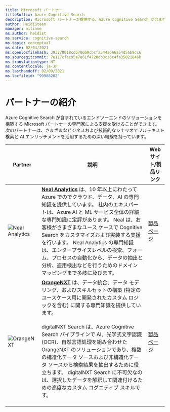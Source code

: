 ```yaml
---
title: Microsoft パートナー
titleSuffix: Azure Cognitive Search
description: Microsoft パートナーが提供する、Azure Cognitive Search が含まれているエンドツーエンドのソリューションについて説明します。
author: HeidiSteen
manager: nitinme
ms.author: heidist
ms.service: cognitive-search
ms.topic: conceptual
ms.date: 02/04/2021
ms.openlocfilehash: 393270018cd5706b9cbcfa544a6e6a54d5ab9cc6
ms.sourcegitcommit: 7e117cfec95a7e61f4720db3c36c4fa35021846b
ms.translationtype: HT
ms.contentlocale: ja-JP
ms.lasthandoff: 02/09/2021
ms.locfileid: "99988202"
---
```

# <a name="partner-spotlight"></a>パートナーの紹介

Azure Cognitive Search が含まれているエンドツーエンドのソリューションを構築する Microsoft パートナーの専門家による支援を受けることができます。 次のパートナーは、さまざまなビジネスおよび技術的なシナリオでフルテキスト検索と AI エンリッチメントを活用するための深い経験を持っています。

| Partner | 説明 | Web サイト/製品リンク |
|---------|-------------|----------------------|
| ![Neal Analytics](media/resource-partners/neal-analytics-logo.png "Neal Analytics 社のロゴ") | [**Neal Analytics**](https://nealanalytics.com/) は、10 年以上にわたって Azure でのでクラウド、データ、AI の専門知識を提供しています。 社内のエキスパートは、Azure AI と ML サービス全体の詳細な専門知識に定評があります。 Neal は、お客様がさまざまなユース ケースで Cognitive Search をカスタマイズおよび実装する支援を行います。 Neal Analytics の専門知識は、エンタープライズレベルの検索、フォーム、プロセスの自動化から、データの抽出と分析、盗用検出などを行うためのドメイン マッピングまで多岐に及びます。 | [製品ページ](https://go.nealanalytics.com/cognitive-search)|
| ![OrangeNXT](media/resource-partners/orangenxt-beldmerk-boven-160px.png "OrangeNXT 社のロゴ") | [**OrangeNXT**](https://orangenxt.com/) は、データ統合、データ モデリング、およびスキルセットの構築 (特定のユースケース用に開発されたカスタム ロジックを含む) に関する専門知識を提供しています。<br/><br/>digitalNXT Search は、Azure Cognitive Search パイプラインで AI、光学式文字認識 (OCR)、自然言語処理を組み合わせた OrangeNXT のソリューションであり、複数の構造化データ ソースおよび非構造化データ ソースから検索結果を抽出するために役立ちます。 digitalNXT Search に不可欠なのは、選択したデータを解釈して関連付けるための高度なカスタム コグニティブ スキルです。<br/><br/>| [製品ページ](https://orangenxt.com/solutions/digitalnxt/digitalnxt-search/)|